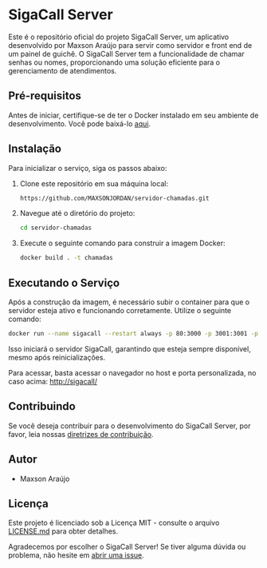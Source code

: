 # SigaCall Server

Este é o repositório oficial do projeto SigaCall Server, um aplicativo desenvolvido por Maxson Araújo para servir como servidor e front end de um painel de guichê. O SigaCall Server tem a funcionalidade de chamar senhas ou nomes, proporcionando uma solução eficiente para o gerenciamento de atendimentos.

## Pré-requisitos

Antes de iniciar, certifique-se de ter o Docker instalado em seu ambiente de desenvolvimento. Você pode baixá-lo [aqui](https://www.docker.com/get-started).

## Instalação

Para inicializar o serviço, siga os passos abaixo:

1. Clone este repositório em sua máquina local:

   ```bash
   https://github.com/MAXSONJORDAN/servidor-chamadas.git
   ```
2. Navegue até o diretório do projeto:

   ```bash
   cd servidor-chamadas
   ```
3. Execute o seguinte comando para construir a imagem Docker:

   ```bash
   docker build . -t chamadas
   ```

## Executando o Serviço

Após a construção da imagem, é necessário subir o container para que o servidor esteja ativo e funcionando corretamente. Utilize o seguinte comando:

```bash
docker run --name sigacall --restart always -p 80:3000 -p 3001:3001 -p 3002:3002 chamadas
```

Isso iniciará o servidor SigaCall, garantindo que esteja sempre disponível, mesmo após reinicializações.

Para acessar, basta acessar o navegador no host e porta personalizada, no caso acima: [http://sigacall/](http://sigacall/)

## Contribuindo

Se você deseja contribuir para o desenvolvimento do SigaCall Server, por favor, leia nossas [diretrizes de contribuição](CONTRIBUTING.md).

## Autor

- Maxson Araújo

## Licença

Este projeto é licenciado sob a Licença MIT - consulte o arquivo [LICENSE.md](LICENSE.md) para obter detalhes.

Agradecemos por escolher o SigaCall Server! Se tiver alguma dúvida ou problema, não hesite em [abrir uma issue](https://github.com/seu-usuario/sigacall-server/issues).
